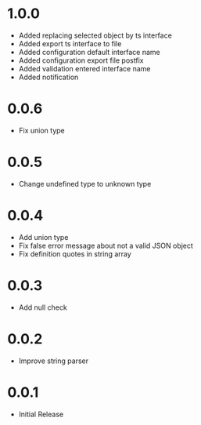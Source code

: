 # 1.0.0
* Added replacing selected object by ts interface
* Added export ts interface to file
* Added configuration default interface name
* Added configuration export file postfix
* Added validation entered interface name
* Added notification
# 0.0.6
* Fix union type
# 0.0.5
* Сhange undefined type to unknown type
# 0.0.4
* Add union type
* Fix false error message about not a valid JSON object
* Fix definition quotes in string array
# 0.0.3
* Add null check
# 0.0.2
* Improve string parser
# 0.0.1
* Initial Release
